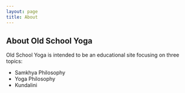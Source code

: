 ```yaml
---
layout: page
title: About
---
```


## About Old School Yoga
Old School Yoga is intended to be an educational site focusing on three topics:
- Samkhya Philosophy
- Yoga Philosophy
- Kundalini